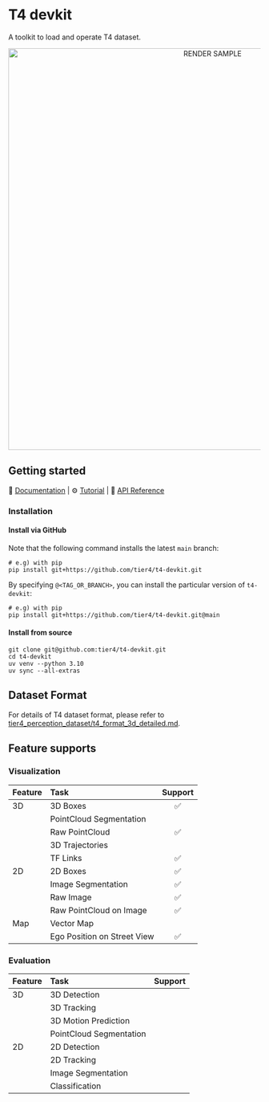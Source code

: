 # T4 devkit

A toolkit to load and operate T4 dataset.

<div align="center">
    <img src="docs/assets/render_scene.gif" width="800" alt="RENDER SAMPLE"/>
</div>

## Getting started

📘 [Documentation](https://tier4.github.io/t4-devkit/) |
⚙️ [Tutorial](https://tier4.github.io/t4-devkit/tutorials/initialize/) |
🧰 [API Reference](https://tier4.github.io/t4-devkit/apis/tier4/)

### Installation

#### Install via GitHub

Note that the following command installs the latest `main` branch:

```shell
# e.g) with pip
pip install git+https://github.com/tier4/t4-devkit.git
```

By specifying `@<TAG_OR_BRANCH>`, you can install the particular version of `t4-devkit`:

```shell
# e.g) with pip
pip install git+https://github.com/tier4/t4-devkit.git@main
```

#### Install from source

```shell
git clone git@github.com:tier4/t4-devkit.git
cd t4-devkit
uv venv --python 3.10
uv sync --all-extras
```

## Dataset Format

For details of T4 dataset format, please refer to [tier4_perception_dataset/t4_format_3d_detailed.md](https://github.com/tier4/tier4_perception_dataset/blob/main/docs/t4_format_3d_detailed.md).

## Feature supports

### Visualization

| Feature | Task                        | Support |
| :------ | :-------------------------- | :-----: |
| 3D      | 3D Boxes                    |   ✅    |
|         | PointCloud Segmentation     |         |
|         | Raw PointCloud              |   ✅    |
|         | 3D Trajectories             |         |
|         | TF Links                    |   ✅    |
| 2D      | 2D Boxes                    |   ✅    |
|         | Image Segmentation          |   ✅    |
|         | Raw Image                   |   ✅    |
|         | Raw PointCloud on Image     |   ✅    |
| Map     | Vector Map                  |         |
|         | Ego Position on Street View |   ✅    |

### Evaluation

| Feature | Task                    | Support |
| :------ | :---------------------- | :-----: |
| 3D      | 3D Detection            |         |
|         | 3D Tracking             |         |
|         | 3D Motion Prediction    |         |
|         | PointCloud Segmentation |         |
| 2D      | 2D Detection            |         |
|         | 2D Tracking             |         |
|         | Image Segmentation      |         |
|         | Classification          |         |
